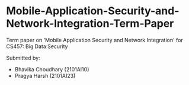 # Mobile-Application-Security-and-Network-Integration-Term-Paper
Term paper on 'Mobile Application Security and Network Integration' for CS457: Big Data Security

Submitted by:
- Bhavika Choudhary (2101AI10)
- Pragya Harsh (2101AI23)
